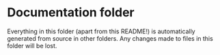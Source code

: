 # Documentation folder

Everything in this folder (apart from this README!) is automatically generated from source in other folders. Any changes made to files in this folder will be lost.

